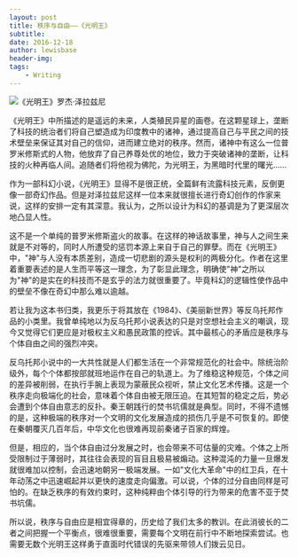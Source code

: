 ```yaml
---
layout: post
title: 秩序与自由——《光明王》
subtitle:
date: 2016-12-18
author: lewisbase
header-img:
tags: 
    - Writing
---
```


![《光明王》罗杰·泽拉兹尼](http://upload-images.jianshu.io/upload_images/2160769-29788403b8992946.jpg?imageMogr2/auto-orient/strip%7CimageView2/2/w/1080/q/50)


《光明王》中所描述的是遥远的未来，人类殖民异星的画卷。在这颗星球上，垄断了科技的统治者们将自己塑造成为印度教中的诸神，通过提高自己与平民之间的技术壁垒来保证其对自己的信仰，进而建立绝对的秩序。然而，诸神中有这么一位普罗米修斯式的人物，他放弃了自己养尊处优的地位，致力于突破诸神的垄断，让科技的火种再临人间。追随者们将他视为佛陀，为光明王，为黑暗时代里的曙光……

作为一部科幻小说，《光明王》显得不是很正统，全篇鲜有流露科技元素，反倒更像一部奇幻作品。但是对泽拉兹尼这样一位本来就很擅长进行奇幻创作的作家来说，这样的安排一定有其深意。我认为，之所以设计为科幻的基调是为了更深层次地凸显人性。

这不是一个单纯的普罗米修斯盗火的故事。在这样的神话故事里，神与人之间生来就是不对等的，同时人所遭受的惩罚本源上来自于自己的罪孽。而在《光明王》中，"神"与人没有本质差别，造成一切悲剧的源头是权利的两极分化。作者在这里着重要表述的是人生而平等这一理念，为了彰显此理念，明确使"神"之所以为"神"的是实在的科技而不是玄乎的法力就很重要了。毕竟科幻的逻辑性使作品中的壁垒不像在奇幻中那么难以逾越。

若让我为这本书归类，我更乐于将其放在《1984》、《美丽新世界》等反乌托邦作品的小类里。我曾单纯地以为反乌托邦小说表达的只是对空想社会主义的嘲讽，现今又觉得它们更应是对极权主义和愚民政策的控诉。其中最核心的矛盾应是秩序与个体自由之间的强烈冲突。

反乌托邦小说中的一大共性就是人们都生活在一个非常规范化的社会中。除统治阶级外，每个个体都按部就班地运作在自己的轨道上。为了维稳这种规范，个体之间的差异被削弱，在执行手腕上表现为蒙蔽民众视听，禁止文化艺术传播。这是一个秩序走向极端化的社会，意味着个体自由被无限压迫。在其短暂的稳定之后，势必会遭到个体自由意志的反扑。秦王朝践行的焚书坑儒就是典型。同时，不得不遗憾的是，这种极端的秩序对一个文明的文化发展造成的损伤几乎是不可恢复的。即使在秦朝覆灭几百年后，中华文化也很难再现前秦诸子百家的辉煌。

但是，相应的，当个体自由过分发展之时，也会带来不可估量的灾难。个体之上所受限制过于薄弱时，其往往会表现的盲目且极易被煽动。这种混沌的力量一旦爆发就很难加以控制，会迅速地朝另一极端发展。一如"文化大革命"中的红卫兵，在十年动荡之中迅速崛起并以更快的速度走向偏激。可以说，个体的过分自由同样是可怕的。在缺乏秩序的有效约束时，这种纯粹由个体引导的行为带来的危害不亚于焚书坑儒。

所以说，秩序与自由应是相宜得章的，历史给了我们太多的教训。在此消彼长的二者之间把握一个平衡点，很难很重要，需要每个文明在前行中不断地探索尝试。也需要无数个光明王这样勇于直面时代错误的先驱来带领人们拨云见日。
